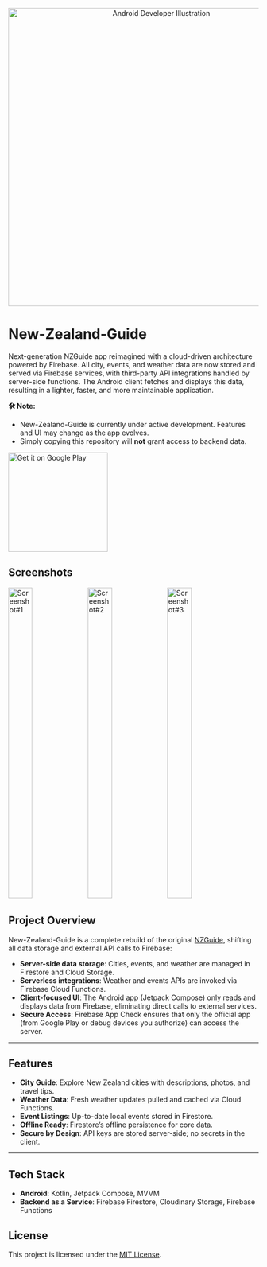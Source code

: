 <p align="center">
  <img
    src="https://github.com/user-attachments/assets/2f08acf5-2049-4f86-8c17-edcb846598b1"
    alt="Android Developer Illustration"
    width="600"
    />
</p>

# New-Zealand-Guide

Next-generation NZGuide app reimagined with a cloud-driven architecture powered by Firebase. All city, events, and weather data are now stored and served via Firebase services, with third-party API integrations handled by server-side functions. The Android client fetches and displays this data, resulting in a lighter, faster, and more maintainable application.

**🛠️ Note:** 
* New-Zealand-Guide is currently under active development. Features and UI may change as the app evolves.
* Simply copying this repository will **not** grant access to backend data.

<a href="https://play.google.com/store/apps/details?id=denys.diomaxius.newzealandguide&hl=en">
  <img alt="Get it on Google Play" src="https://play.google.com/intl/en_us/badges/static/images/badges/en_badge_web_generic.png" width="200"/>
</a>

## Screenshots
<img width="31%" height="625" alt="Screenshot#1"  src="https://github.com/user-attachments/assets/56b29edd-775d-4943-ae71-6692ce7b7ee8" />
<img width="31%" height="625" alt="Screenshot#2" src="https://github.com/user-attachments/assets/f56714df-f6dc-4df0-9cca-006f5304fcf2" />
<img width="31%" height="625" alt="Screenshot#3" src="https://github.com/user-attachments/assets/933416b0-c5fd-4079-a6cd-c61032b3518a" />

## Project Overview

New-Zealand-Guide is a complete rebuild of the original [NZGuide](https://github.com/DoggyDoggyDoggy/NZGuide), shifting all data storage and external API calls to Firebase:

* **Server-side data storage**: Cities, events, and weather are managed in Firestore and Cloud Storage.
* **Serverless integrations**: Weather and events APIs are invoked via Firebase Cloud Functions.
* **Client-focused UI**: The Android app (Jetpack Compose) only reads and displays data from Firebase, eliminating direct calls to external services.
* **Secure Access**: Firebase App Check ensures that only the official app (from Google Play or debug devices you authorize) can access the server.

---

## Features

* **City Guide**: Explore New Zealand cities with descriptions, photos, and travel tips.
* **Weather Data**: Fresh weather updates pulled and cached via Cloud Functions.
* **Event Listings**: Up-to-date local events stored in Firestore.
* **Offline Ready**: Firestore’s offline persistence for core data.
* **Secure by Design**: API keys are stored server-side; no secrets in the client.

---

## Tech Stack

* **Android**: Kotlin, Jetpack Compose, MVVM
* **Backend as a Service**: Firebase Firestore, Сloudinary Storage, Firebase Functions

## License

This project is licensed under the [MIT License](./LICENSE).
